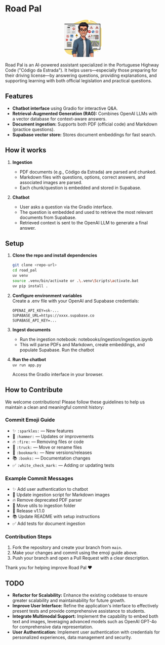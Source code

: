 # Road Pal
<p align="center">
  <img src="img/avatar_1.jpeg" alt="Road Pal" height="120"/>
</p>

Road Pal is an AI-powered assistant specialized in the Portuguese Highway Code ("Código da Estrada"). It helps users—especially those preparing for their driving license—by answering questions, providing explanations, and supporting learning with both official legislation and practical questions.

## Features

- **Chatbot interface** using Gradio for interactive Q&A.
- **Retrieval-Augmented Generation (RAG):** Combines OpenAI LLMs with a vector database for context-aware answers.
- **Document ingestion:** Supports both PDF (official code) and Markdown (practice questions).
- **Supabase vector store:** Stores document embeddings for fast search.

## How it works

1. **Ingestion**
   - PDF documents (e.g., Código da Estrada) are parsed and chunked.
   - Markdown files with questions, options, correct answers, and associated images are parsed.
   - Each chunk/question is embedded and stored in Supabase.

2. **Chatbot**
   - User asks a question via the Gradio interface.
   - The question is embedded and used to retrieve the most relevant documents from Supabase.
   - Retrieved context is sent to the OpenAI LLM to generate a final answer.


## Setup

1. **Clone the repo and install dependencies**
   ```bash
   git clone <repo-url>
   cd road_pal
   uv venv
   source .venv/bin/activate or .\.venv\Scripts\activate.bat
   uv pip install .

2. **Configure environment variables**  
Create a .env file with your OpenAI and Supabase credentials:   
    ```
    OPENAI_API_KEY=sk-...
    SUPABASE_URL=https://xxxx.supabase.co
    SUPABASE_API_KEY=...
    ```
3. **Ingest documents**  
    - Run the ingestion notebook:
    notebooks/ingestion/ingestion.ipynb  
    - This will parse PDFs and Markdown, create embeddings, and populate Supabase.
    Run the chatbot
4. **Run the chatbot**  
    `uv run app.py`

    Access the Gradio interface in your browser.

## How to Contribute

We welcome contributions! Please follow these guidelines to help us maintain a clean and meaningful commit history:

### Commit Emoji Guide

- ✨ `:sparkles:` — New features
- 🔨 `:hammer:` — Updates or improvements
- 🔥 `:fire:` — Removing files or code
- 🚚 `:truck:` — Move or rename files
- 🔖 `:bookmark:` — New versions/releases
- 📚 `:books:` — Documentation changes
- ✅ `:white_check_mark:` — Adding or updating tests

### Example Commit Messages

- ✨ Add user authentication to chatbot
- 🔨 Update ingestion script for Markdown images
- 🔥 Remove deprecated PDF parser
- 🚚 Move utils to ingestion folder
- 🔖 Release v1.1.0
- 📚 Update README with setup instructions
- ✅ Add tests for document ingestion

### Contribution Steps

1. Fork the repository and create your branch from `main`.
2. Make your changes and commit using the emoji guide above.
3. Push your branch and open a Pull Request with a clear description.

Thank you for helping improve Road Pal ❤️

## TODO

- **Refactor for Scalability:** Enhance the existing codebase to ensure greater scalability and maintainability for future growth.
- **Improve User Interface:** Refine the application's interface to effectively present tests and provide comprehensive assistance to students.
- **Integrate Multimodal Support:** Implement the capability to embed both text and images, leveraging advanced models such as OpenAI GPT-4o for comprehensive data representation.
- **User Authentication:** Implement user authentication with credentials for personalized experiences, data management and security.